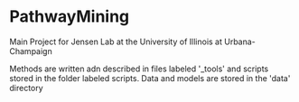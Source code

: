 # PathwayMining
Main Project for Jensen Lab at the University of Illinois at Urbana-Champaign

Methods are written adn described in files labeled '_tools' and scripts stored in the folder labeled scripts.
Data and models are stored in the 'data' directory
